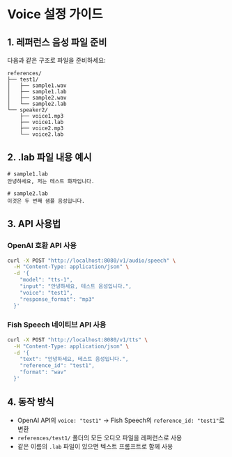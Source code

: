 # Voice 설정 가이드

## 1. 레퍼런스 음성 파일 준비

다음과 같은 구조로 파일을 준비하세요:

```
references/
├── test1/
│   ├── sample1.wav
│   ├── sample1.lab
│   ├── sample2.wav
│   └── sample2.lab
└── speaker2/
    ├── voice1.mp3
    ├── voice1.lab
    ├── voice2.mp3
    └── voice2.lab
```

## 2. .lab 파일 내용 예시

```
# sample1.lab
안녕하세요, 저는 테스트 화자입니다.

# sample2.lab  
이것은 두 번째 샘플 음성입니다.
```

## 3. API 사용법

### OpenAI 호환 API 사용
```bash
curl -X POST "http://localhost:8080/v1/audio/speech" \
  -H "Content-Type: application/json" \
  -d '{
    "model": "tts-1",
    "input": "안녕하세요, 테스트 음성입니다.",
    "voice": "test1",
    "response_format": "mp3"
  }'
```

### Fish Speech 네이티브 API 사용
```bash
curl -X POST "http://localhost:8080/v1/tts" \
  -H "Content-Type: application/json" \
  -d '{
    "text": "안녕하세요, 테스트 음성입니다.",
    "reference_id": "test1",
    "format": "wav"
  }'
```

## 4. 동작 방식

- OpenAI API의 `voice: "test1"` → Fish Speech의 `reference_id: "test1"`로 변환
- `references/test1/` 폴더의 모든 오디오 파일을 레퍼런스로 사용
- 같은 이름의 `.lab` 파일이 있으면 텍스트 프롬프트로 함께 사용